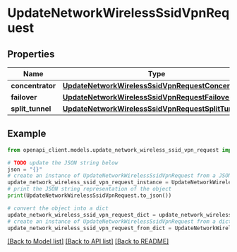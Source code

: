 # UpdateNetworkWirelessSsidVpnRequest


## Properties

Name | Type | Description | Notes
------------ | ------------- | ------------- | -------------
**concentrator** | [**UpdateNetworkWirelessSsidVpnRequestConcentrator**](UpdateNetworkWirelessSsidVpnRequestConcentrator.md) |  | [optional] 
**failover** | [**UpdateNetworkWirelessSsidVpnRequestFailover**](UpdateNetworkWirelessSsidVpnRequestFailover.md) |  | [optional] 
**split_tunnel** | [**UpdateNetworkWirelessSsidVpnRequestSplitTunnel**](UpdateNetworkWirelessSsidVpnRequestSplitTunnel.md) |  | [optional] 

## Example

```python
from openapi_client.models.update_network_wireless_ssid_vpn_request import UpdateNetworkWirelessSsidVpnRequest

# TODO update the JSON string below
json = "{}"
# create an instance of UpdateNetworkWirelessSsidVpnRequest from a JSON string
update_network_wireless_ssid_vpn_request_instance = UpdateNetworkWirelessSsidVpnRequest.from_json(json)
# print the JSON string representation of the object
print(UpdateNetworkWirelessSsidVpnRequest.to_json())

# convert the object into a dict
update_network_wireless_ssid_vpn_request_dict = update_network_wireless_ssid_vpn_request_instance.to_dict()
# create an instance of UpdateNetworkWirelessSsidVpnRequest from a dict
update_network_wireless_ssid_vpn_request_from_dict = UpdateNetworkWirelessSsidVpnRequest.from_dict(update_network_wireless_ssid_vpn_request_dict)
```
[[Back to Model list]](../README.md#documentation-for-models) [[Back to API list]](../README.md#documentation-for-api-endpoints) [[Back to README]](../README.md)


